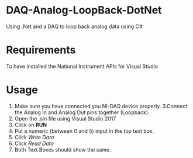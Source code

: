 # DAQ-Analog-LoopBack-DotNet
Using .Net and a DAQ to loop back analog data using C#
# Requirements

To have installed the National Instrument APIs for Visual Studio

# Usage

1. Make sure you have connected you NI-DAQ device properly.
3.Connect the Analog In and Analog Out pins together (Loopback).
1. Open the .sln file using Visual Studio 2017
2. Click on __RUN__
3. Put a numeric (between 0 and 5) input in the top text box.
4. Click _Write Data_
5. Click _Read Data_ 
6. Both Text Boxes should show the same.
